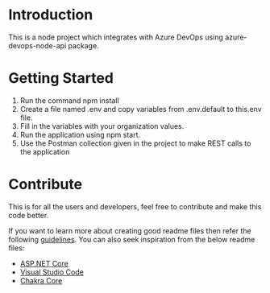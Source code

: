 # Introduction 
This is a node project which integrates with Azure DevOps using azure-devops-node-api package.

# Getting Started
1. Run the command npm install
2. Create a file named .env and copy variables from .env.default to this.env file.
3. Fill in the variables with your organization values.
4. Run the application using npm start.
5. Use the Postman collection given in the project to make REST calls to the application

# Contribute
This is for all the users and developers, feel free to contribute and make this code better. 

If you want to learn more about creating good readme files then refer the following [guidelines](https://docs.microsoft.com/en-us/azure/devops/repos/git/create-a-readme?view=azure-devops). You can also seek inspiration from the below readme files:
- [ASP.NET Core](https://github.com/aspnet/Home)
- [Visual Studio Code](https://github.com/Microsoft/vscode)
- [Chakra Core](https://github.com/Microsoft/ChakraCore)
